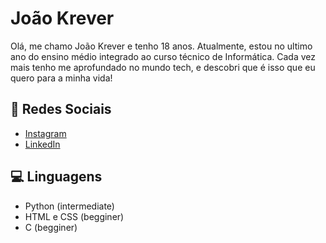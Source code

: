 # João Krever

Olá, me chamo João Krever e tenho 18 anos. Atualmente, estou no ultimo ano do ensino médio integrado ao curso técnico de Informática. Cada vez mais tenho me aprofundado no mundo tech, e descobri que é isso que eu quero para a minha vida!

## 📍 Redes Sociais
- [Instagram](https://www.instagram.com/joaokrever)
- [LinkedIn](https://www.linkedin.com/in/joao-krever/)  

## 💻 Linguagens
 - Python (intermediate)
 - HTML e CSS (begginer)
 - C (begginer)
